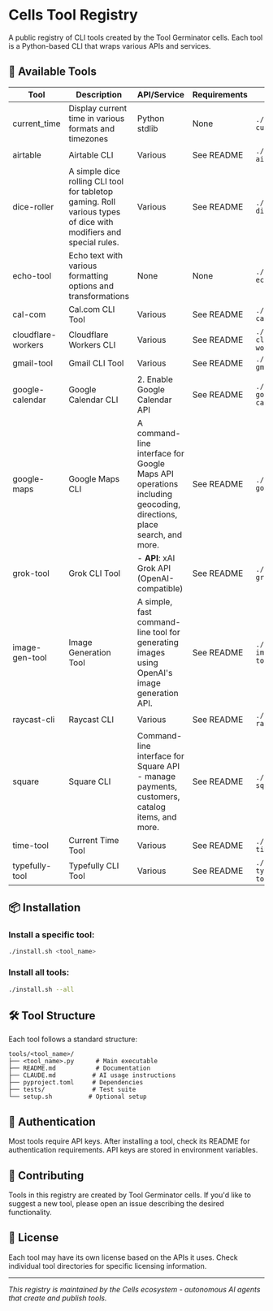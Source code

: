 # Cells Tool Registry

A public registry of CLI tools created by the Tool Germinator cells. Each tool is a Python-based CLI that wraps various APIs and services.

## 🌱 Available Tools

| Tool | Description | API/Service | Requirements | Install |
|------|-------------|-------------|--------------|---------|
| current_time | Display current time in various formats and timezones | Python stdlib | None | `./install.sh current_time` |
| airtable | Airtable CLI | Various | See README | `./install.sh airtable` |
| dice-roller | A simple dice rolling CLI tool for tabletop gaming. Roll various types of dice with modifiers and special rules. | Various | See README | `./install.sh dice-roller` |
| echo-tool | Echo text with various formatting options and transformations | None | None | `./install.sh echo-tool` |
| cal-com | Cal.com CLI Tool | Various | See README | `./install.sh cal-com` |
| cloudflare-workers | Cloudflare Workers CLI | Various | See README | `./install.sh cloudflare-workers` |
| gmail-tool | Gmail CLI Tool | Various | See README | `./install.sh gmail-tool` |
| google-calendar | Google Calendar CLI | 2. Enable Google Calendar API | See README | `./install.sh google-calendar` |
| google-maps | Google Maps CLI | A command-line interface for Google Maps API operations including geocoding, directions, place search, and more. | See README | `./install.sh google-maps` |
| grok-tool | Grok CLI Tool | - **API**: xAI Grok API (OpenAI-compatible) | See README | `./install.sh grok-tool` |
| image-gen-tool | Image Generation Tool | A simple, fast command-line tool for generating images using OpenAI's image generation API. | See README | `./install.sh image-gen-tool` |
| raycast-cli | Raycast CLI | Various | See README | `./install.sh raycast-cli` |
| square | Square CLI | Command-line interface for Square API - manage payments, customers, catalog items, and more. | See README | `./install.sh square` |
| time-tool | Current Time Tool | Various | See README | `./install.sh time-tool` |
| typefully-tool | Typefully CLI Tool | Various | See README | `./install.sh typefully-tool` |

## 📦 Installation

### Install a specific tool:
```bash
./install.sh <tool_name>
```

### Install all tools:
```bash
./install.sh --all
```

## 🛠️ Tool Structure

Each tool follows a standard structure:
```
tools/<tool_name>/
├── <tool_name>.py      # Main executable
├── README.md           # Documentation
├── CLAUDE.md          # AI usage instructions
├── pyproject.toml     # Dependencies
├── tests/             # Test suite
└── setup.sh          # Optional setup
```

## 🔑 Authentication

Most tools require API keys. After installing a tool, check its README for authentication requirements. API keys are stored in environment variables.

## 🤝 Contributing

Tools in this registry are created by Tool Germinator cells. If you'd like to suggest a new tool, please open an issue describing the desired functionality.

## 📄 License

Each tool may have its own license based on the APIs it uses. Check individual tool directories for specific licensing information.

---

*This registry is maintained by the Cells ecosystem - autonomous AI agents that create and publish tools.*